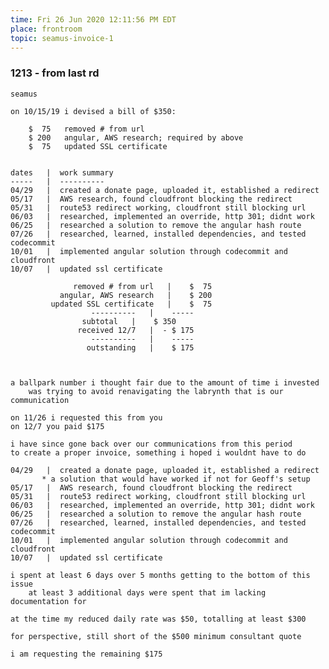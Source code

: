```yaml
---
time: Fri 26 Jun 2020 12:11:56 PM EDT
place: frontroom
topic: seamus-invoice-1
---
```


### 1213 - from last rd

	seamus

	on 10/15/19 i devised a bill of $350:

		$  75	removed # from url
		$ 200	angular, AWS research; required by above 
		$  75	updated SSL certificate


	dates	|  work summary
	-----	|  ----------
	04/29	|  created a donate page, uploaded it, established a redirect
	05/17	|  AWS research, found cloudfront blocking the redirect
	05/31	|  route53 redirect working, cloudfront still blocking url	
	06/03	|  researched, implemented an override, http 301; didnt work
	06/25	|  researched a solution to remove the angular hash route
	07/26	|  researched, learned, installed dependencies, and tested codecommit
	10/01	|  implemented angular solution through codecommit and cloudfront
	10/07	|  updated ssl certificate	

			      removed # from url   |    $  75
			   angular, AWS research   |    $ 200
			 updated SSL certificate   |    $  75
				      ----------   |	-----
					subtotal   |    $ 350
				   received 12/7   |  - $ 175
				      ----------   |	-----
				     outstanding   |    $ 175

	

	a ballpark number i thought fair due to the amount of time i invested
		was trying to avoid renavigating the labrynth that is our communication

	on 11/26 i requested this from you
	on 12/7 you paid $175
	
	i have since gone back over our communications from this period
	to create a proper invoice, something i hoped i wouldnt have to do
	
	04/29	|  created a donate page, uploaded it, established a redirect
		   * a solution that would have worked if not for Geoff's setup
	05/17	|  AWS research, found cloudfront blocking the redirect
	05/31	|  route53 redirect working, cloudfront still blocking url
	06/03	|  researched, implemented an override, http 301; didnt work
	06/25	|  researched a solution to remove the angular hash route
	07/26	|  researched, learned, installed dependencies, and tested codecommit
	10/01	|  implemented angular solution through codecommit and cloudfront
	10/07	|  updated ssl certificate

	i spent at least 6 days over 5 months getting to the bottom of this issue
		at least 3 additional days were spent that im lacking documentation for

	at the time my reduced daily rate was $50, totalling at least $300

	for perspective, still short of the $500 minimum consultant quote

	i am requesting the remaining $175
